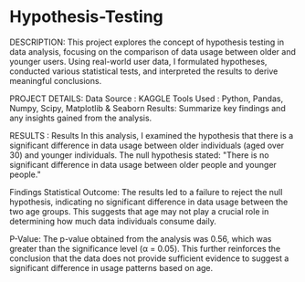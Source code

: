 # Hypothesis-Testing
DESCRIPTION:
This project explores the concept of hypothesis testing in data analysis, focusing on the comparison of data usage between older and younger users. Using real-world user data, I formulated hypotheses, conducted various statistical tests, and interpreted the results to derive meaningful conclusions.

PROJECT DETAILS:
Data Source : KAGGLE
Tools Used : Python, Pandas, Numpy, Scipy, Matplotlib & Seaborn
Results: Summarize key findings and any insights gained from the analysis.

RESULTS :
Results
In this analysis, I examined the hypothesis that there is a significant difference in data usage between older individuals (aged over 30) and younger individuals. The null hypothesis stated: "There is no significant difference in data usage between older people and younger people."

Findings
Statistical Outcome: The results led to a failure to reject the null hypothesis, indicating no significant difference in data usage between the two age groups. This suggests that age may not play a crucial role in determining how much data individuals consume daily.

P-Value: The p-value obtained from the analysis was 0.56, which was greater than the significance level (α = 0.05). This further reinforces the conclusion that the data does not provide sufficient evidence to suggest a significant difference in usage patterns based on age.

